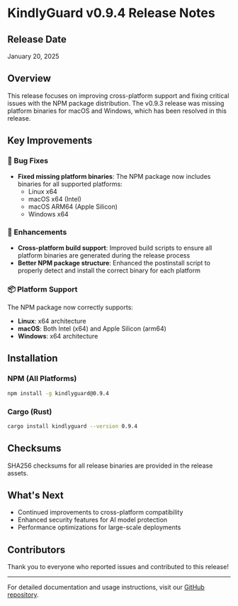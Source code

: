 # KindlyGuard v0.9.4 Release Notes

## Release Date
January 20, 2025

## Overview
This release focuses on improving cross-platform support and fixing critical issues with the NPM package distribution. The v0.9.3 release was missing platform binaries for macOS and Windows, which has been resolved in this release.

## Key Improvements

### 🐛 Bug Fixes
- **Fixed missing platform binaries**: The NPM package now includes binaries for all supported platforms:
  - Linux x64
  - macOS x64 (Intel)
  - macOS ARM64 (Apple Silicon)
  - Windows x64
  
### 🚀 Enhancements
- **Cross-platform build support**: Improved build scripts to ensure all platform binaries are generated during the release process
- **Better NPM package structure**: Enhanced the postinstall script to properly detect and install the correct binary for each platform

### 📦 Platform Support
The NPM package now correctly supports:
- **Linux**: x64 architecture
- **macOS**: Both Intel (x64) and Apple Silicon (arm64)
- **Windows**: x64 architecture

## Installation

### NPM (All Platforms)
```bash
npm install -g kindlyguard@0.9.4
```

### Cargo (Rust)
```bash
cargo install kindlyguard --version 0.9.4
```

## Checksums
SHA256 checksums for all release binaries are provided in the release assets.

## What's Next
- Continued improvements to cross-platform compatibility
- Enhanced security features for AI model protection
- Performance optimizations for large-scale deployments

## Contributors
Thank you to everyone who reported issues and contributed to this release!

---

For detailed documentation and usage instructions, visit our [GitHub repository](https://github.com/samduchaine/kindly-guard).